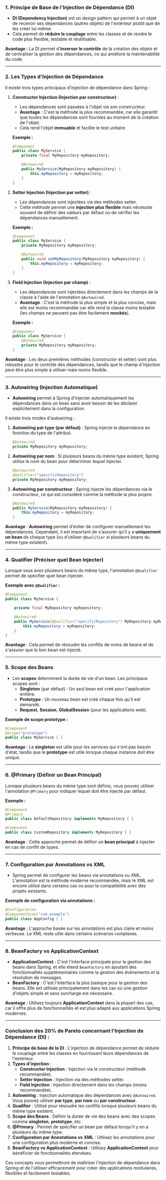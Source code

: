 ### 1. **Principe de Base de l'Injection de Dépendance (DI)**
- **DI (Dependency Injection)** est un design pattern qui permet à un objet de recevoir ses dépendances (autres objets) de l'extérieur plutôt que de les créer lui-même. 
- Cela permet de **réduire le couplage** entre les classes et de rendre le code plus flexible, testable et réutilisable.

**Avantage :** La DI permet d'**inverser le contrôle** de la création des objets et de centraliser la gestion des dépendances, ce qui améliore la maintenabilité du code.

---

### 2. **Les Types d'Injection de Dépendance**
Il existe trois types principaux d'injection de dépendance dans Spring :

1. **Constructor Injection (Injection par constructeur)** :
    - Les dépendances sont passées à l'objet via son constructeur.
    - **Avantage** : C'est la méthode la plus recommandée, car elle garantit que toutes les dépendances sont fournies au moment de la création de l'objet. 
    - Cela rend l'objet **immuable** et facilite le test unitaire.

   **Exemple :**
   ```java
   @Component
   public class MyService {
       private final MyRepository myRepository;

       @Autowired
       public MyService(MyRepository myRepository) {
           this.myRepository = myRepository;
       }
   }
   ```

2. **Setter Injection (Injection par setter)** :
    - Les dépendances sont injectées via des méthodes setter. 
    - Cette méthode permet une **injection plus flexible** mais nécessite souvent de définir des valeurs par défaut ou de vérifier les dépendances manuellement.

   **Exemple :**
   ```java
   @Component
   public class MyService {
       private MyRepository myRepository;

       @Autowired
       public void setMyRepository(MyRepository myRepository) {
           this.myRepository = myRepository;
       }
   }
   ```

3. **Field Injection (Injection par champ)** :
    - Les dépendances sont injectées directement dans les champs de la classe à l'aide de l'annotation `@Autowired`.
    - **Avantage** : C'est la méthode la plus simple et la plus concise, mais elle est moins recommandée car elle rend la classe moins testable (les champs ne peuvent pas être facilement **mockés**).

   **Exemple :**
   ```java
   @Component
   public class MyService {
       @Autowired
       private MyRepository myRepository;
   }
   ```

**Avantage** : Les deux premières méthodes (constructor et setter) sont plus robustes pour le contrôle des dépendances, tandis que le champ d'injection peut être plus simple à utiliser mais moins flexible.

---

### 3. **Autowiring (Injection Automatique)**
- **Autowiring** permet à Spring d'injecter automatiquement les dépendances dans un bean sans avoir besoin de les déclarer explicitement dans la configuration.

Il existe trois modes d'autowiring :

1. **Autowiring par type (par défaut)** :
   Spring injecte la dépendance en fonction du type de l'attribut.

   ```java
   @Autowired
   private MyRepository myRepository;
   ```

2. **Autowiring par nom** :
   Si plusieurs beans du même type existent, Spring utilise le nom du bean pour déterminer lequel injecter.

   ```java
   @Autowired
   @Qualifier("specificRepository")
   private MyRepository myRepository;
   ```

3. **Autowiring par constructeur** :
   Spring injecte les dépendances via le constructeur, ce qui est considéré comme la méthode la plus propre.

   ```java
   @Autowired
   public MyService(MyRepository myRepository) {
       this.myRepository = myRepository;
   }
   ```

**Avantage** : **Autowiring** permet d'éviter de configurer manuellement les dépendances. Cependant, il est important de s'assurer qu'il y a **uniquement un bean** de chaque type (ou d'utiliser `@Qualifier` si plusieurs beans du même type existent).

---

### 4. **Qualifier (Préciser quel Bean Injecter)**
Lorsque vous avez plusieurs beans du même type, l'annotation `@Qualifier` permet de spécifier quel bean injecter.

**Exemple avec `@Qualifier` :**
```java
@Component
public class MyService {

    private final MyRepository myRepository;

    @Autowired
    public MyService(@Qualifier("specificRepository") MyRepository myRepository) {
        this.myRepository = myRepository;
    }
}
```

**Avantage** : Cela permet de résoudre les conflits de noms de beans et de s'assurer que le bon bean est injecté.

---

### 5. **Scope des Beans**
- Les **scopes** déterminent la durée de vie d'un bean. Les principaux scopes sont :
    - **Singleton** (par défaut) : Un seul bean est créé pour l'application entière.
    - **Prototype** : Un nouveau bean est créé chaque fois qu'il est demandé.
    - **Request**, **Session**, **GlobalSession** (pour les applications web).

**Exemple de scope prototype :**
```java
@Component
@Scope("prototype")
public class MyService { }
```

**Avantage** : Le **singleton** est utile pour les services qui n'ont pas besoin d'état, tandis que le **prototype** est utile lorsque chaque instance doit être unique.

---

### 6. **@Primary (Définir un Bean Principal)**
Lorsque plusieurs beans du même type sont définis, vous pouvez utiliser l'annotation `@Primary` pour indiquer lequel doit être injecté par défaut.

**Exemple :**
```java
@Component
@Primary
public class DefaultRepository implements MyRepository { }

@Component
public class CustomRepository implements MyRepository { }
```

**Avantage** : Cette approche permet de définir un **bean principal** à injecter en cas de conflit de types.

---

### 7. **Configuration par Annotations vs XML**
- Spring permet de configurer les beans via annotations ou XML. L'annotation est la méthode moderne recommandée, mais le XML est encore utilisé dans certains cas ou pour la compatibilité avec des projets existants.

**Exemple de configuration via annotations :**
```java
@Configuration
@ComponentScan("com.example")
public class AppConfig { }
```

**Avantage** : L'approche basée sur les annotations est plus claire et moins verbeuse. Le XML reste utile dans certains scénarios complexes.

---

### 8. **BeanFactory vs ApplicationContext**
- **ApplicationContext** : C'est l'interface principale pour la gestion des beans dans Spring, et elle étend `BeanFactory` en ajoutant des fonctionnalités supplémentaires comme la gestion des événements et la résolution de messages.
- **BeanFactory** : C'est l'interface la plus basique pour la gestion des beans. Elle est utilisée principalement dans les cas où une gestion d'objets simple et sans surcharge est nécessaire.

**Avantage** : Utilisez toujours **ApplicationContext** dans la plupart des cas, car il offre plus de fonctionnalités et est plus adapté aux applications Spring modernes.

---

### Conclusion des **20% de Pareto** concernant l'**Injection de Dépendance (DI)** :

1. **Principe de base de la DI** : L'injection de dépendance permet de réduire le couplage entre les classes en fournissant leurs dépendances de l'extérieur.
2. **Types d'injection** :
    - **Constructor Injection** : Injection via le constructeur (méthode recommandée).
    - **Setter Injection** : Injection via des méthodes setter.
    - **Field Injection** : Injection directement dans les champs (moins recommandée).
3. **Autowiring** : Injection automatique des dépendances avec `@Autowired`. Vous pouvez utiliser **par type**, **par nom** ou **par constructeur**.
4. **Qualifier** : Utilisé pour résoudre les conflits lorsque plusieurs beans du même type existent.
5. **Scope des Beans** : Définir la durée de vie des beans avec des scopes comme **singleton**, **prototype**, etc.
6. **@Primary** : Permet de spécifier un bean par défaut lorsqu'il y en a plusieurs du même type.
7. **Configuration par Annotations vs XML** : Utilisez les annotations pour une configuration plus moderne et concise.
8. **BeanFactory vs ApplicationContext** : Utilisez **ApplicationContext** pour bénéficier de fonctionnalités étendues.

Ces concepts vous permettront de maîtriser l'injection de dépendance dans Spring et de l'utiliser efficacement pour créer des applications modulaires, flexibles et facilement testables.